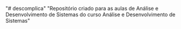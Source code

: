 "# descomplica" 
"Repositório criado para as aulas de Análise e Desenvolvimento de Sistemas do curso Análise e Desenvolvimento de Sistemas"
